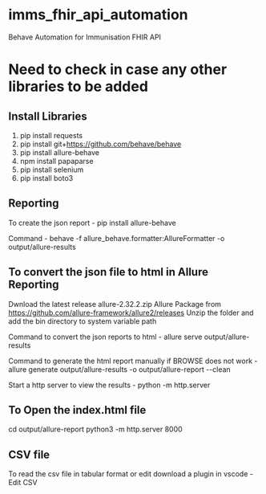 # imms_fhir_api_automation
Behave Automation for Immunisation FHIR API

# Need to check in case any other libraries to be added

Install Libraries
---------------------------------------------------
1. pip install requests
2. pip install git+https://github.com/behave/behave
3. pip install allure-behave
4. npm install papaparse
5. pip install selenium
6. pip install boto3

Reporting
-----------------------------------------------------
To create the json report - 
    pip install allure-behave

Command - 
    behave -f allure_behave.formatter:AllureFormatter -o output/allure-results

To convert the json file to html in Allure Reporting
----------------------------------------------------
Dwnload the latest release allure-2.32.2.zip Allure Package from https://github.com/allure-framework/allure2/releases
Unzip the folder and add the bin directory to system variable path

Command to convert the json reports to html - 
    allure serve output/allure-results

Command to generate the html report manually if BROWSE does not work - 
allure generate output/allure-results -o output/allure-report --clean

Start a http server to view the results - 
python -m http.server

To Open the index.html file
----------------------------------------------------
cd output/allure-report
python3 -m http.server 8000

CSV file
----------------------------------------------------
 To read the csv file in tabular format or edit download a plugin in vscode - Edit CSV 

